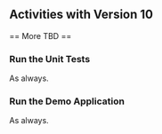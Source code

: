 ## Activities with Version 10

== More TBD ==

### Run the Unit Tests

As always.

### Run the Demo Application

As always.

